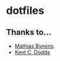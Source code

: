 # dotfiles

## Thanks to...

- [Mathias Bynens](https://github.com/mathiasbynens/dotfiles)
- [Kent C. Dodds](https://github.com/kentcdodds/dotfiles)
